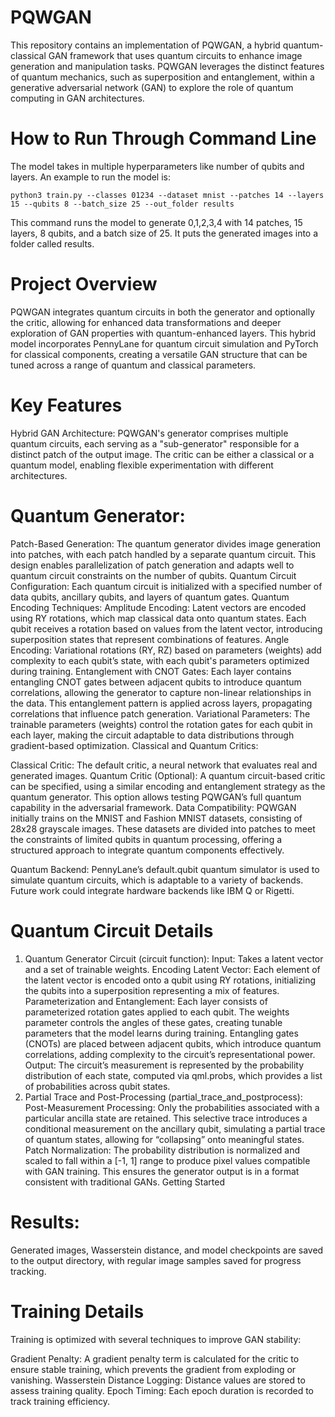 # PQWGAN
This repository contains an implementation of PQWGAN, a hybrid quantum-classical GAN framework that uses quantum circuits to enhance image generation and manipulation tasks. PQWGAN leverages the distinct features of quantum mechanics, such as superposition and entanglement, within a generative adversarial network (GAN) to explore the role of quantum computing in GAN architectures.

# How to Run Through Command Line
The model takes in multiple hyperparameters like number of qubits and layers. An example to run the model is:
```
python3 train.py --classes 01234 --dataset mnist --patches 14 --layers 15 --qubits 8 --batch_size 25 --out_folder results
```
This command runs the model to generate 0,1,2,3,4 with 14 patches, 15 layers, 8 qubits, and a batch size of 25. It puts the generated images into a folder called results.

# Project Overview
PQWGAN integrates quantum circuits in both the generator and optionally the critic, allowing for enhanced data transformations and deeper exploration of GAN properties with quantum-enhanced layers. This hybrid model incorporates PennyLane for quantum circuit simulation and PyTorch for classical components, creating a versatile GAN structure that can be tuned across a range of quantum and classical parameters.

# Key Features
Hybrid GAN Architecture: PQWGAN's generator comprises multiple quantum circuits, each serving as a "sub-generator" responsible for a distinct patch of the output image. The critic can be either a classical or a quantum model, enabling flexible experimentation with different architectures.

# Quantum Generator:

Patch-Based Generation: The quantum generator divides image generation into patches, with each patch handled by a separate quantum circuit. This design enables parallelization of patch generation and adapts well to quantum circuit constraints on the number of qubits.
Quantum Circuit Configuration: Each quantum circuit is initialized with a specified number of data qubits, ancillary qubits, and layers of quantum gates.
Quantum Encoding Techniques:
Amplitude Encoding: Latent vectors are encoded using RY rotations, which map classical data onto quantum states. Each qubit receives a rotation based on values from the latent vector, introducing superposition states that represent combinations of features.
Angle Encoding: Variational rotations (RY, RZ) based on parameters (weights) add complexity to each qubit’s state, with each qubit's parameters optimized during training.
Entanglement with CNOT Gates: Each layer contains entangling CNOT gates between adjacent qubits to introduce quantum correlations, allowing the generator to capture non-linear relationships in the data. This entanglement pattern is applied across layers, propagating correlations that influence patch generation.
Variational Parameters: The trainable parameters (weights) control the rotation gates for each qubit in each layer, making the circuit adaptable to data distributions through gradient-based optimization.
Classical and Quantum Critics:

Classical Critic: The default critic, a neural network that evaluates real and generated images.
Quantum Critic (Optional): A quantum circuit-based critic can be specified, using a similar encoding and entanglement strategy as the quantum generator. This option allows testing PQWGAN’s full quantum capability in the adversarial framework.
Data Compatibility: PQWGAN initially trains on the MNIST and Fashion MNIST datasets, consisting of 28x28 grayscale images. These datasets are divided into patches to meet the constraints of limited qubits in quantum processing, offering a structured approach to integrate quantum components effectively.

Quantum Backend: PennyLane’s default.qubit quantum simulator is used to simulate quantum circuits, which is adaptable to a variety of backends. Future work could integrate hardware backends like IBM Q or Rigetti.

# Quantum Circuit Details
1. Quantum Generator Circuit (circuit function):
Input: Takes a latent vector and a set of trainable weights.
Encoding Latent Vector: Each element of the latent vector is encoded onto a qubit using RY rotations, initializing the qubits into a superposition representing a mix of features.
Parameterization and Entanglement:
Each layer consists of parameterized rotation gates applied to each qubit. The weights parameter controls the angles of these gates, creating tunable parameters that the model learns during training.
Entangling gates (CNOTs) are placed between adjacent qubits, which introduce quantum correlations, adding complexity to the circuit’s representational power.
Output: The circuit’s measurement is represented by the probability distribution of each state, computed via qml.probs, which provides a list of probabilities across qubit states.
2. Partial Trace and Post-Processing (partial_trace_and_postprocess):
Post-Measurement Processing:
Only the probabilities associated with a particular ancilla state are retained. This selective trace introduces a conditional measurement on the ancillary qubit, simulating a partial trace of quantum states, allowing for “collapsing” onto meaningful states.
Patch Normalization: The probability distribution is normalized and scaled to fall within a [-1, 1] range to produce pixel values compatible with GAN training. This ensures the generator output is in a format consistent with traditional GANs.
Getting Started

# Results:

Generated images, Wasserstein distance, and model checkpoints are saved to the output directory, with regular image samples saved for progress tracking.

# Training Details
Training is optimized with several techniques to improve GAN stability:

Gradient Penalty: A gradient penalty term is calculated for the critic to ensure stable training, which prevents the gradient from exploding or vanishing.
Wasserstein Distance Logging: Distance values are stored to assess training quality.
Epoch Timing: Each epoch duration is recorded to track training efficiency.
